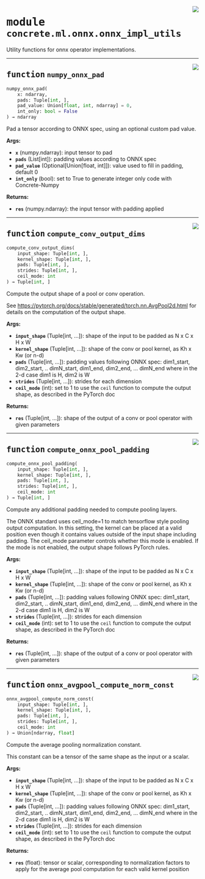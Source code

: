 <!-- markdownlint-disable -->

<a href="https://github.com/zama-ai/concrete-ml/tree/release/0.6.x/src/concrete/ml/onnx/onnx_impl_utils.py#L0"><img align="right" style="float:right;" src="https://img.shields.io/badge/-source-cccccc?style=flat-square"></a>

# <kbd>module</kbd> `concrete.ml.onnx.onnx_impl_utils`

Utility functions for onnx operator implementations.

______________________________________________________________________

<a href="https://github.com/zama-ai/concrete-ml/tree/release/0.6.x/src/concrete/ml/onnx/onnx_impl_utils.py#L12"><img align="right" style="float:right;" src="https://img.shields.io/badge/-source-cccccc?style=flat-square"></a>

## <kbd>function</kbd> `numpy_onnx_pad`

```python
numpy_onnx_pad(
    x: ndarray,
    pads: Tuple[int, ],
    pad_value: Union[float, int, ndarray] = 0,
    int_only: bool = False
) → ndarray
```

Pad a tensor according to ONNX spec, using an optional custom pad value.

**Args:**

- <b>`x`</b> (numpy.ndarray):  input tensor to pad
- <b>`pads`</b> (List\[int\]):  padding values according to ONNX spec
- <b>`pad_value`</b> (Optional\[Union\[float, int\]\]):  value used to fill in padding, default 0
- <b>`int_only`</b> (bool):  set to True to generate integer only code with Concrete-Numpy

**Returns:**

- <b>`res`</b> (numpy.ndarray):  the input tensor with padding applied

______________________________________________________________________

<a href="https://github.com/zama-ai/concrete-ml/tree/release/0.6.x/src/concrete/ml/onnx/onnx_impl_utils.py#L66"><img align="right" style="float:right;" src="https://img.shields.io/badge/-source-cccccc?style=flat-square"></a>

## <kbd>function</kbd> `compute_conv_output_dims`

```python
compute_conv_output_dims(
    input_shape: Tuple[int, ],
    kernel_shape: Tuple[int, ],
    pads: Tuple[int, ],
    strides: Tuple[int, ],
    ceil_mode: int
) → Tuple[int, ]
```

Compute the output shape of a pool or conv operation.

See https://pytorch.org/docs/stable/generated/torch.nn.AvgPool2d.html for details on the computation of the output shape.

**Args:**

- <b>`input_shape`</b> (Tuple\[int, ...\]):  shape of the input to be padded as N x C x H x W
- <b>`kernel_shape`</b> (Tuple\[int, ...\]):  shape of the conv or pool kernel, as Kh x Kw (or n-d)
- <b>`pads`</b> (Tuple\[int, ...\]):  padding values following ONNX spec:  dim1_start, dim2_start, .. dimN_start, dim1_end, dim2_end, ... dimN_end  where in the 2-d case dim1 is H, dim2 is W
- <b>`strides`</b> (Tuple\[int, ...\]):  strides for each dimension
- <b>`ceil_mode`</b> (int):  set to 1 to use the `ceil` function to compute the output shape, as  described in the PyTorch doc

**Returns:**

- <b>`res`</b> (Tuple\[int, ...\]):  shape of the output of a conv or pool operator with given parameters

______________________________________________________________________

<a href="https://github.com/zama-ai/concrete-ml/tree/release/0.6.x/src/concrete/ml/onnx/onnx_impl_utils.py#L110"><img align="right" style="float:right;" src="https://img.shields.io/badge/-source-cccccc?style=flat-square"></a>

## <kbd>function</kbd> `compute_onnx_pool_padding`

```python
compute_onnx_pool_padding(
    input_shape: Tuple[int, ],
    kernel_shape: Tuple[int, ],
    pads: Tuple[int, ],
    strides: Tuple[int, ],
    ceil_mode: int
) → Tuple[int, ]
```

Compute any additional padding needed to compute pooling layers.

The ONNX standard uses ceil_mode=1 to match tensorflow style pooling output computation. In this setting, the kernel can be placed at a valid position even though it contains values outside of the input shape including padding. The ceil_mode parameter controls whether this mode is enabled. If the mode is not enabled, the output shape follows PyTorch rules.

**Args:**

- <b>`input_shape`</b> (Tuple\[int, ...\]):  shape of the input to be padded as N x C x H x W
- <b>`kernel_shape`</b> (Tuple\[int, ...\]):  shape of the conv or pool kernel, as Kh x Kw (or n-d)
- <b>`pads`</b> (Tuple\[int, ...\]):  padding values following ONNX spec:  dim1_start, dim2_start, .. dimN_start, dim1_end, dim2_end, ... dimN_end  where in the 2-d case dim1 is H, dim2 is W
- <b>`strides`</b> (Tuple\[int, ...\]):  strides for each dimension
- <b>`ceil_mode`</b> (int):  set to 1 to use the `ceil` function to compute the output shape, as  described in the PyTorch doc

**Returns:**

- <b>`res`</b> (Tuple\[int, ...\]):  shape of the output of a conv or pool operator with given parameters

______________________________________________________________________

<a href="https://github.com/zama-ai/concrete-ml/tree/release/0.6.x/src/concrete/ml/onnx/onnx_impl_utils.py#L156"><img align="right" style="float:right;" src="https://img.shields.io/badge/-source-cccccc?style=flat-square"></a>

## <kbd>function</kbd> `onnx_avgpool_compute_norm_const`

```python
onnx_avgpool_compute_norm_const(
    input_shape: Tuple[int, ],
    kernel_shape: Tuple[int, ],
    pads: Tuple[int, ],
    strides: Tuple[int, ],
    ceil_mode: int
) → Union[ndarray, float]
```

Compute the average pooling normalization constant.

This constant can be a tensor of the same shape as the input or a scalar.

**Args:**

- <b>`input_shape`</b> (Tuple\[int, ...\]):  shape of the input to be padded as N x C x H x W
- <b>`kernel_shape`</b> (Tuple\[int, ...\]):  shape of the conv or pool kernel, as Kh x Kw (or n-d)
- <b>`pads`</b> (Tuple\[int, ...\]):  padding values following ONNX spec:  dim1_start, dim2_start, .. dimN_start, dim1_end, dim2_end, ... dimN_end  where in the 2-d case dim1 is H, dim2 is W
- <b>`strides`</b> (Tuple\[int, ...\]):  strides for each dimension
- <b>`ceil_mode`</b> (int):  set to 1 to use the `ceil` function to compute the output shape, as  described in the PyTorch doc

**Returns:**

- <b>`res`</b> (float):  tensor or scalar, corresponding to normalization factors to apply for the  average pool computation for each valid kernel position
